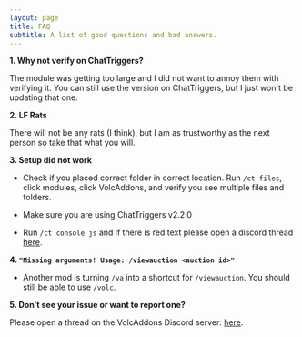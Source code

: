 ```yaml
---
layout: page
title: FAQ
subtitle: A list of good questions and bad answers.
---
```


**1. Why not verify on ChatTriggers?**

The module was getting too large and I did not want to annoy them with verifying it. You can still use the version on ChatTriggers, but I just won't be updating that one.


**2. LF Rats**

There will not be any rats (I think), but I am as trustworthy as the next person so take that what you will.


**3. Setup did not work**

- Check if you placed correct folder in correct location. Run `/ct files`, click modules, click VolcAddons, and verify you see multiple files and folders.

- Make sure you are using ChatTriggers v2.2.0

- Run `/ct console js` and if there is red text please open a discord thread [here](https://discord.gg/ftxB4kG2tw).


**4. `"Missing arguments! Usage: /viewauction <auction id>"`**

- Another mod is turning `/va` into a shortcut for `/viewauction`. You should still be able to use `/volc`.


**5. Don't see your issue or want to report one?**

Please open a thread on the VolcAddons Discord server: [here](https://discord.gg/ftxB4kG2tw).